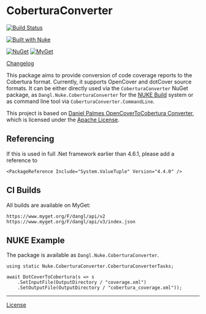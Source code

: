 # CoberturaConverter

[![Build Status](https://jenkins.dangl.me/buildStatus/icon?job=CoberturaConverter.Tests)](https://jenkins.dangl.me/job/CoberturaConverter.Tests/)

[![Built with Nuke](http://nuke.build/rounded)](https://www.nuke.build)

[![NuGet](https://img.shields.io/nuget/v/CoberturaConverter.Core.svg)](https://www.nuget.org/packages/CoberturaConverter.Core)
[![MyGet](https://img.shields.io/myget/dangl/v/CoberturaConverter.Core.svg)](https://www.myget.org/feed/dangl/package/nuget/CoberturaConverter.Core)

[Changelog](./CHANGELOG.md)

This package aims to provide conversion of code coverage reports to the Cobertura format. Currently, it supports
OpenCover and dotCover source formats.
It can be either directly used via the `CoberturaConverter` NuGet package, as `Dangl.Nuke.CoberturaConverter` for
the [NUKE Build](https://github.com/nuke-build/nuke) system or as command line tool via `CoberturaConverter.CommandLine`.

This project is based on [Daniel Palmes OpenCoverToCobertura Converter](https://github.com/danielpalme/OpenCoverToCoberturaConverter),
which is licensed under the [Apache License](./src/CoberturaConverter.Core/OpenCoverToCoberturaConverterLicense.md).

## Referencing

If this is used in full .Net framework earlier than 4.6.1, please add a reference to
    
    <PackageReference Include="System.ValueTuple" Version="4.4.0" />

## CI Builds

All builds are available on MyGet:

    https://www.myget.org/F/dangl/api/v2
    https://www.myget.org/F/dangl/api/v3/index.json

## NUKE Example

The package is available as `Dangl.Nuke.CoberturaConverter`.

    using static Nuke.CoberturaConverter.CoberturaConverterTasks;

    await DotCoverToCobertura(s => s
        .SetInputFile(OutputDirectory / "coverage.xml")
        .SetOutputFile(OutputDirectory / "cobertura_coverage.xml"));

---
[License](./LICENSE.md)
